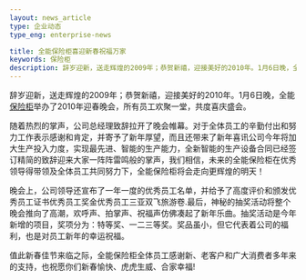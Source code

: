 ```yaml
---
layout: news_article
type: 企业动态
type_eng: enterprise-news

title: 全能保险柜喜迎新春祝福万家
keywords: 保险柜
description: 辞岁迎新，送走辉煌的2009年；恭贺新禧，迎接美好的2010年。1月6日晚，全能保险柜举办了2010年迎春晚会，所有员工欢聚一堂，共度盛会。
---
```

辞岁迎新，送走辉煌的2009年；恭贺新禧，迎接美好的2010年。1月6日晚，全能 [保险柜](http://www.qnn.com.cn/)举办了2010年迎春晚会，所有员工欢聚一堂，共度喜庆盛会。

随着热烈的掌声，公司总经理致辞拉开了晚会帷幕。对于全体员工的辛勤付出和努力工作表示感谢和肯定，并寄予了新年厚望，而且还带来了新年喜讯公司今年将加大生产投入力度，实现最先进、智能的生产能力，全新智能的生产设备合同已经签订精简的致辞迎来大家一阵阵雷鸣般的掌声，我们相信，未来的全能保险柜在优秀领导得带领及全体员工共同努力下，全能保险柜将会走向更辉煌的明天！

晚会上，公司领导还宣布了一年一度的优秀员工名单，并给予了高度评价和颁发优秀员工证书优秀员工奖金优秀员工三亚双飞旅游卷.最后，神秘的抽奖活动将整个晚会推向了高潮，欢呼声、拍掌声、祝福声仿佛凑起了新年乐曲。抽奖活动是今年新增的项目，奖项分为：特等奖、一二三等奖。奖品虽小，但它代表着公司的福利，也是对员工新年的幸运祝福。

值此新春佳节来临之际，全能保险柜全体员工感谢新、老客户和广大消费者多年来的支持，也祝愿你们新春愉快、虎虎生威、合家幸福!
